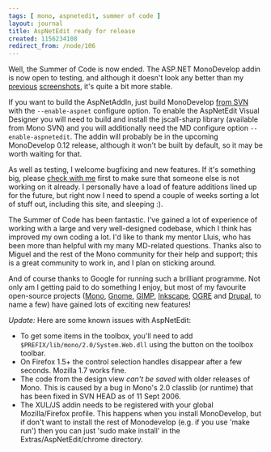 ```yaml
---
tags: [ mono, aspnetedit, summer of code ]
layout: journal
title: AspNetEdit ready for release
created: 1156234108
redirect_from: /node/106
---
```

Well, the Summer of Code is now ended. The ASP.NET MonoDevelop addin is now open to testing, and although it doesn't look any better than my [previous](/journal/2006-03-07/monodevelop_asp_net_addin_is_live) [screenshots](/journal/2006-27-07/aspnetedit_in_monodevelop_teaser), it's quite a bit more stable.<!--break-->

If you want to build the AspNetAddIn, just build MonoDevelop [from SVN](http://monodevelop.com/Download) with the `--enable-aspnet` configure option. To enable the AspNetEdit Visual Designer you will need to build and install the jscall-sharp library (available from Mono SVN) and you will additionally need the MD configure option `--enable-aspnetedit`. The addin will probably be in the upcoming MonoDevelop 0.12 release, although it won't be built by default, so it may be worth waiting for that.

As well as testing, I welcome bugfixing and new features. If it's something big, please [check with me](/contact) first to make sure that someone else is not working on it already. I personally have a load of feature additions lined up for the future, but right now I need to spend a couple of weeks sorting a lot of stuff out, including this site, and sleeping :).

The Summer of Code has been fantastic. I've gained a lot of experience of working with a large and very well-designed codebase, which I think has improved my own coding a lot. I'd like to thank my mentor Lluis, who has been more than helpful with my many MD-related questions. Thanks also to Miguel and the rest of the Mono community for their help and support; this is a great community to work in, and I plan on sticking around.

And of course thanks to Google for running such a brilliant programme. Not only am I getting paid to do something I enjoy, but most of my favourite open-source projects ([Mono](http://mono-project.com), [Gnome](http://www.gnome.org), [GIMP](http://www.gimp.org), [Inkscape](http://inkscape.org), [OGRE](http://www.ogre3d.org) and [Drupal](http://drupal.org), to name a few) have gained lots of exciting new features!

_Update:_
Here are some known issues with AspNetEdit:

* To get some items in the toolbox, you'll need to add `$PREFIX/lib/mono/2.0/System.Web.dll` using the button on the toolbox toolbar.
* On Firefox 1.5+ the control selection handles disappear after a few seconds. Mozilla 1.7 works fine.
* The code from the design view _can't be saved_ with older releases of Mono. This is caused by a bug in Mono's 2.0 classlib (or runtime) that has been fixed in SVN HEAD as of 11 Sept 2006.
* The XUL/JS addin needs to be registered with your global Mozilla/Firefox profile. This happens when you install MonoDevelop, but if don't want to install the rest of Monodevelop (e.g. if you use 'make run') then you can just 'sudo make install' in the Extras/AspNetEdit/chrome directory.